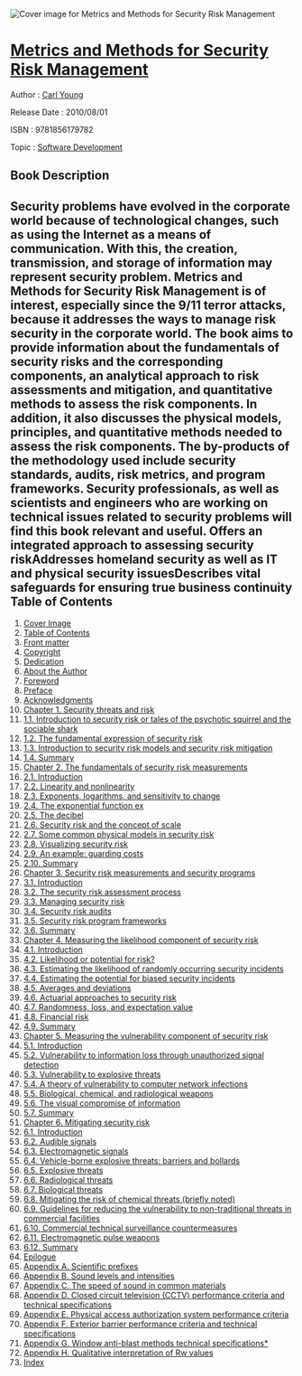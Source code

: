 ![Cover image for Metrics and Methods for Security Risk Management](https://imgdetail.ebookreading.net/cover/cover/software_development/EB9781856179782.jpg)

[Metrics and Methods for Security Risk Management](https://ebookreading.net/view/book/Metrics+and+Methods+for+Security+Risk+Management-EB9781856179782_1.html "Metrics and Methods for Security Risk Management")
====================================================================================================================

Author : [Carl Young](https://ebookreading.net/search/author/Carl+Young)

Release Date : 2010/08/01

ISBN : 9781856179782

Topic : [Software Development](https://ebookreading.net/search/category/software-development)

Book Description
-----------------

Security problems have evolved in the corporate world because of technological changes, such as using the Internet as a means of communication. With this, the creation, transmission, and storage of information may represent security problem.
Metrics and Methods for Security Risk Management is of interest, especially since the 9/11 terror attacks, because it addresses the ways to manage risk security in the corporate world. The book aims to provide information about the fundamentals of security risks and the corresponding components, an analytical approach to risk assessments and mitigation, and quantitative methods to assess the risk components. In addition, it also discusses the physical models, principles, and quantitative methods needed to assess the risk components. The by-products of the methodology used include security standards, audits, risk metrics, and program frameworks. Security professionals, as well as scientists and engineers who are working on technical issues related to security problems will find this book relevant and useful. 
Offers an integrated approach to assessing security riskAddresses homeland security as well as IT and physical security issuesDescribes vital safeguards for ensuring true business continuity              
Table of Contents
-----------------

1. [Cover Image](https://ebookreading.net/view/book/Metrics+and+Methods+for+Security+Risk+Management-EB9781856179782_1.html#cover-image)
1. [Table of Contents](https://ebookreading.net/view/book/Metrics+and+Methods+for+Security+Risk+Management-EB9781856179782_2.html#tocLink)
1. [Front matter](https://ebookreading.net/view/book/Metrics+and+Methods+for+Security+Risk+Management-EB9781856179782_3.html#B978-1-85617-978-2.)
1. [Copyright](https://ebookreading.net/view/book/Metrics+and+Methods+for+Security+Risk+Management-EB9781856179782_4.html#B978-1-85617-978-2.)
1. [Dedication](https://ebookreading.net/view/book/Metrics+and+Methods+for+Security+Risk+Management-EB9781856179782_5.html#B978-1-85617-978-2.)
1. [About the Author](https://ebookreading.net/view/book/Metrics+and+Methods+for+Security+Risk+Management-EB9781856179782_6.html#B978-1-85617-978-2.)
1. [Foreword](https://ebookreading.net/view/book/Metrics+and+Methods+for+Security+Risk+Management-EB9781856179782_7.html#B978-1-85617-978-2.)
1. [Preface](https://ebookreading.net/view/book/Metrics+and+Methods+for+Security+Risk+Management-EB9781856179782_8.html#B978-1-85617-978-2.)
1. [Acknowledgments](https://ebookreading.net/view/book/Metrics+and+Methods+for+Security+Risk+Management-EB9781856179782_9.html#B978-1-85617-978-2.)
1. [Chapter 1. Security threats and risk](https://ebookreading.net/view/book/Metrics+and+Methods+for+Security+Risk+Management-EB9781856179782_10.html#B978-1-85617-978-2.)
1. [1.1. Introduction to security risk or tales of the psychotic squirrel and the sociable shark](https://ebookreading.net/view/book/Metrics+and+Methods+for+Security+Risk+Management-EB9781856179782_10.html#s0010)
1. [1.2. The fundamental expression of security risk](https://ebookreading.net/view/book/Metrics+and+Methods+for+Security+Risk+Management-EB9781856179782_10.html#s0015)
1. [1.3. Introduction to security risk models and security risk mitigation](https://ebookreading.net/view/book/Metrics+and+Methods+for+Security+Risk+Management-EB9781856179782_10.html#s0020)
1. [1.4. Summary](https://ebookreading.net/view/book/Metrics+and+Methods+for+Security+Risk+Management-EB9781856179782_10.html#s0025)
1. [Chapter 2. The fundamentals of security risk measurements](https://ebookreading.net/view/book/Metrics+and+Methods+for+Security+Risk+Management-EB9781856179782_11.html#B978-1-85617-978-2.)
1. [2.1. Introduction](https://ebookreading.net/view/book/Metrics+and+Methods+for+Security+Risk+Management-EB9781856179782_11.html#s0010)
1. [2.2. Linearity and nonlinearity](https://ebookreading.net/view/book/Metrics+and+Methods+for+Security+Risk+Management-EB9781856179782_11.html#s0015)
1. [2.3. Exponents, logarithms, and sensitivity to change](https://ebookreading.net/view/book/Metrics+and+Methods+for+Security+Risk+Management-EB9781856179782_11.html#s0020)
1. [2.4. The exponential function ex](https://ebookreading.net/view/book/Metrics+and+Methods+for+Security+Risk+Management-EB9781856179782_11.html#s0025)
1. [2.5. The decibel](https://ebookreading.net/view/book/Metrics+and+Methods+for+Security+Risk+Management-EB9781856179782_11.html#s0030)
1. [2.6. Security risk and the concept of scale](https://ebookreading.net/view/book/Metrics+and+Methods+for+Security+Risk+Management-EB9781856179782_11.html#s0035)
1. [2.7. Some common physical models in security risk](https://ebookreading.net/view/book/Metrics+and+Methods+for+Security+Risk+Management-EB9781856179782_11.html#s0040)
1. [2.8. Visualizing security risk](https://ebookreading.net/view/book/Metrics+and+Methods+for+Security+Risk+Management-EB9781856179782_11.html#s0045)
1. [2.9. An example: guarding costs](https://ebookreading.net/view/book/Metrics+and+Methods+for+Security+Risk+Management-EB9781856179782_11.html#s0050)
1. [2.10. Summary](https://ebookreading.net/view/book/Metrics+and+Methods+for+Security+Risk+Management-EB9781856179782_11.html#s0055)
1. [Chapter 3. Security risk measurements and security programs](https://ebookreading.net/view/book/Metrics+and+Methods+for+Security+Risk+Management-EB9781856179782_12.html#B978-1-85617-978-2.)
1. [3.1. Introduction](https://ebookreading.net/view/book/Metrics+and+Methods+for+Security+Risk+Management-EB9781856179782_12.html#s0010)
1. [3.2. The security risk assessment process](https://ebookreading.net/view/book/Metrics+and+Methods+for+Security+Risk+Management-EB9781856179782_12.html#s0015)
1. [3.3. Managing security risk](https://ebookreading.net/view/book/Metrics+and+Methods+for+Security+Risk+Management-EB9781856179782_12.html#s0035)
1. [3.4. Security risk audits](https://ebookreading.net/view/book/Metrics+and+Methods+for+Security+Risk+Management-EB9781856179782_12.html#s0050)
1. [3.5. Security risk program frameworks](https://ebookreading.net/view/book/Metrics+and+Methods+for+Security+Risk+Management-EB9781856179782_12.html#s0055)
1. [3.6. Summary](https://ebookreading.net/view/book/Metrics+and+Methods+for+Security+Risk+Management-EB9781856179782_12.html#s0060)
1. [Chapter 4. Measuring the likelihood component of security risk](https://ebookreading.net/view/book/Metrics+and+Methods+for+Security+Risk+Management-EB9781856179782_13.html#B978-1-85617-978-2.)
1. [4.1. Introduction](https://ebookreading.net/view/book/Metrics+and+Methods+for+Security+Risk+Management-EB9781856179782_13.html#s0010)
1. [4.2. Likelihood or potential for risk?](https://ebookreading.net/view/book/Metrics+and+Methods+for+Security+Risk+Management-EB9781856179782_13.html#s0015)
1. [4.3. Estimating the likelihood of randomly occurring security incidents](https://ebookreading.net/view/book/Metrics+and+Methods+for+Security+Risk+Management-EB9781856179782_13.html#s0020)
1. [4.4. Estimating the potential for biased security incidents](https://ebookreading.net/view/book/Metrics+and+Methods+for+Security+Risk+Management-EB9781856179782_13.html#s0025)
1. [4.5. Averages and deviations](https://ebookreading.net/view/book/Metrics+and+Methods+for+Security+Risk+Management-EB9781856179782_13.html#s0030)
1. [4.6. Actuarial approaches to security risk](https://ebookreading.net/view/book/Metrics+and+Methods+for+Security+Risk+Management-EB9781856179782_13.html#s0035)
1. [4.7. Randomness, loss, and expectation value](https://ebookreading.net/view/book/Metrics+and+Methods+for+Security+Risk+Management-EB9781856179782_13.html#s0040)
1. [4.8. Financial risk](https://ebookreading.net/view/book/Metrics+and+Methods+for+Security+Risk+Management-EB9781856179782_13.html#s0045)
1. [4.9. Summary](https://ebookreading.net/view/book/Metrics+and+Methods+for+Security+Risk+Management-EB9781856179782_13.html#s0050)
1. [Chapter 5. Measuring the vulnerability component of security risk](https://ebookreading.net/view/book/Metrics+and+Methods+for+Security+Risk+Management-EB9781856179782_14.html#B978-1-85617-978-2.)
1. [5.1. Introduction](https://ebookreading.net/view/book/Metrics+and+Methods+for+Security+Risk+Management-EB9781856179782_14.html#s0010)
1. [5.2. Vulnerability to information loss through unauthorized signal detection](https://ebookreading.net/view/book/Metrics+and+Methods+for+Security+Risk+Management-EB9781856179782_14.html#s0015)
1. [5.3. Vulnerability to explosive threats](https://ebookreading.net/view/book/Metrics+and+Methods+for+Security+Risk+Management-EB9781856179782_14.html#s0055)
1. [5.4. A theory of vulnerability to computer network infections](https://ebookreading.net/view/book/Metrics+and+Methods+for+Security+Risk+Management-EB9781856179782_14.html#s0070)
1. [5.5. Biological, chemical, and radiological weapons](https://ebookreading.net/view/book/Metrics+and+Methods+for+Security+Risk+Management-EB9781856179782_14.html#s0075)
1. [5.6. The visual compromise of information](https://ebookreading.net/view/book/Metrics+and+Methods+for+Security+Risk+Management-EB9781856179782_14.html#s0105)
1. [5.7. Summary](https://ebookreading.net/view/book/Metrics+and+Methods+for+Security+Risk+Management-EB9781856179782_14.html#s0110)
1. [Chapter 6. Mitigating security risk](https://ebookreading.net/view/book/Metrics+and+Methods+for+Security+Risk+Management-EB9781856179782_15.html#B978-1-85617-978-2.)
1. [6.1. Introduction](https://ebookreading.net/view/book/Metrics+and+Methods+for+Security+Risk+Management-EB9781856179782_15.html#s0010)
1. [6.2. Audible signals](https://ebookreading.net/view/book/Metrics+and+Methods+for+Security+Risk+Management-EB9781856179782_15.html#s0015)
1. [6.3. Electromagnetic signals](https://ebookreading.net/view/book/Metrics+and+Methods+for+Security+Risk+Management-EB9781856179782_15.html#s0035)
1. [6.4. Vehicle-borne explosive threats: barriers and bollards](https://ebookreading.net/view/book/Metrics+and+Methods+for+Security+Risk+Management-EB9781856179782_15.html#s0060)
1. [6.5. Explosive threats](https://ebookreading.net/view/book/Metrics+and+Methods+for+Security+Risk+Management-EB9781856179782_15.html#s0065)
1. [6.6. Radiological threats](https://ebookreading.net/view/book/Metrics+and+Methods+for+Security+Risk+Management-EB9781856179782_15.html#s0070)
1. [6.7. Biological threats](https://ebookreading.net/view/book/Metrics+and+Methods+for+Security+Risk+Management-EB9781856179782_15.html#s0075)
1. [6.8. Mitigating the risk of chemical threats (briefly noted)](https://ebookreading.net/view/book/Metrics+and+Methods+for+Security+Risk+Management-EB9781856179782_15.html#s0105)
1. [6.9. Guidelines for reducing the vulnerability to non-traditional threats in commercial facilities](https://ebookreading.net/view/book/Metrics+and+Methods+for+Security+Risk+Management-EB9781856179782_15.html#s0110)
1. [6.10. Commercial technical surveillance countermeasures](https://ebookreading.net/view/book/Metrics+and+Methods+for+Security+Risk+Management-EB9781856179782_15.html#s0115)
1. [6.11. Electromagnetic pulse weapons](https://ebookreading.net/view/book/Metrics+and+Methods+for+Security+Risk+Management-EB9781856179782_15.html#s0125)
1. [6.12. Summary](https://ebookreading.net/view/book/Metrics+and+Methods+for+Security+Risk+Management-EB9781856179782_15.html#s0145)
1. [Epilogue](https://ebookreading.net/view/book/Metrics+and+Methods+for+Security+Risk+Management-EB9781856179782_16.html#B978-1-85617-978-2.)
1. [Appendix A. Scientific prefixes](https://ebookreading.net/view/book/Metrics+and+Methods+for+Security+Risk+Management-EB9781856179782_17.html#B978-1-85617-978-2.)
1. [Appendix B. Sound levels and intensities](https://ebookreading.net/view/book/Metrics+and+Methods+for+Security+Risk+Management-EB9781856179782_18.html#B978-1-85617-978-2.)
1. [Appendix C. The speed of sound in common materials](https://ebookreading.net/view/book/Metrics+and+Methods+for+Security+Risk+Management-EB9781856179782_19.html#B978-1-85617-978-2.)
1. [Appendix D. Closed circuit television (CCTV) performance criteria and technical specifications](https://ebookreading.net/view/book/Metrics+and+Methods+for+Security+Risk+Management-EB9781856179782_20.html#B978-1-85617-978-2.)
1. [Appendix E. Physical access authorization system performance criteria](https://ebookreading.net/view/book/Metrics+and+Methods+for+Security+Risk+Management-EB9781856179782_21.html#B978-1-85617-978-2.)
1. [Appendix F. Exterior barrier performance criteria and technical specifications](https://ebookreading.net/view/book/Metrics+and+Methods+for+Security+Risk+Management-EB9781856179782_22.html#B978-1-85617-978-2.)
1. [Appendix G. Window anti-blast methods technical specifications*](https://ebookreading.net/view/book/Metrics+and+Methods+for+Security+Risk+Management-EB9781856179782_23.html#B978-1-85617-978-2.)
1. [Appendix H. Qualitative interpretation of Rw values](https://ebookreading.net/view/book/Metrics+and+Methods+for+Security+Risk+Management-EB9781856179782_24.html#B978-1-85617-978-2.)
1. [Index](https://ebookreading.net/view/book/Metrics+and+Methods+for+Security+Risk+Management-EB9781856179782_25.html#B978-1-85617-978-2.)

